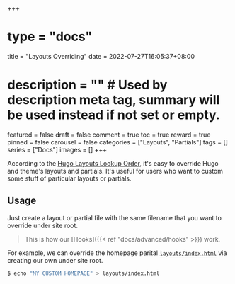 +++
# type = "docs"
title = "Layouts Overriding"
date = 2022-07-27T16:05:37+08:00
# description = "" # Used by description meta tag, summary will be used instead if not set or empty.
featured = false
draft = false
comment = true
toc = true
reward = true
pinned = false
carousel = false
categories = ["Layouts", "Partials"]
tags = []
series = ["Docs"]
images = []
+++

According to the [Hugo Layouts Lookup Order](https://gohugo.io/templates/lookup-order/), it's easy to override Hugo and theme's layouts and partials.
It's useful for users who want to custom some stuff of particular layouts or partials.

<!--more-->

## Usage

Just create a layout or partial file with the same filename that you want to override under site root.

> This is how our [Hooks]({{< ref "docs/advanced/hooks" >}}) work.

For example, we can override the homepage parital [`layouts/index.html`](https://github.com/syncriix/hugo-theme-bootstrap-skeleton/blob/master/layouts/index.html) via creating our own under site root.

```bash
$ echo "MY CUSTOM HOMEPAGE" > layouts/index.html
```

